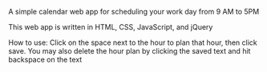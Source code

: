 A simple calendar web app for scheduling your work day from 9 AM to 5PM

This web app is written in HTML, CSS, JavaScript, and jQuery

How to use: Click on the space next to the hour to plan that hour, then click save.
You may also delete the hour plan by clicking the saved text and hit backspace on the text
